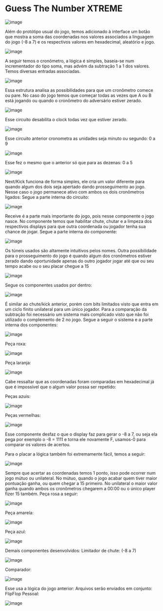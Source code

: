 <h1>Guess The Number XTREME</h1>

![image](https://github.com/ericllacerda/GuessTheNumberXTREME/assets/100648743/873ca457-5cee-4fa4-a0ce-073fbfe3a95e)

Além do protótipo usual do jogo, temos adicionado à interface um botão que mostra a soma
das coordenadas nos valores associados a linguagem do jogo (-8 a 7) e os respectivos
valores em hexadecimal, aleatório e jogo.

![image](https://github.com/ericllacerda/GuessTheNumberXTREME/assets/100648743/9af73016-3c01-4dfd-a31d-15aefc2d00b8)

A seguir temos o cronômetro, a lógica é simples, baseia-se num incrementador do tipo
soma, mas advém da subtração 1 a 1 dos valores. Temos diversas entradas associadas.

![image](https://github.com/ericllacerda/GuessTheNumberXTREME/assets/100648743/d0e07e30-c03a-4294-bcc3-ced12e85f899)

Essa estrutura analisa as possibilidades para que um cronômetro comece ou pare. No caso
do jogo temos que começar todas as vezes que A ou B está jogando ou quando o
cronômetro do adversário estiver zerado.

![image](https://github.com/ericllacerda/GuessTheNumberXTREME/assets/100648743/119701e8-9c8b-4084-a482-cbb513d3c6ac)

Esse circuito desabilita o clock todas vez que estiver zerado.

![image](https://github.com/ericllacerda/GuessTheNumberXTREME/assets/100648743/4170251f-a1cb-4d4e-a235-677d9e7e015e)

Esse circuito anterior cronometra as unidades seja minuto ou segundo: 0 a 9

![image](https://github.com/ericllacerda/GuessTheNumberXTREME/assets/100648743/a78d6203-c32b-41a5-820a-ddc10b272a13)

Esse fez o mesmo que o anterior só que para as dezenas: 0 a 5

![image](https://github.com/ericllacerda/GuessTheNumberXTREME/assets/100648743/405036fb-4993-4a40-b017-9196f35a8988)

Next/Kick funciona de forma simples, ele cria um valor diferente para quando algum dos
dois seja apertado dando prosseguimento ao jogo. Nesse caso o jogo permanece ativo com
ambos os dois cronômetros ligados:
Segue a parte interna do circuito:

![image](https://github.com/ericllacerda/GuessTheNumberXTREME/assets/100648743/19802586-26d7-434a-b015-c1804eee32d6)

Receive é a parte mais importante do jogo, pois nesse componente o jogo nasce. No
componente temos que habilitar chute, chutar e a limpeza dos respectivos displays para que
outra coordenada ou jogador tenha sua chance de jogar.
Segue a parte interna do componente:

![image](https://github.com/ericllacerda/GuessTheNumberXTREME/assets/100648743/5dc9ee29-f3c5-4bff-b40d-d0ede4786b56)

Os túneis usados são altamente intuitivos pelos nomes.
Outra possibilidade para o prosseguimento do jogo é quando algum dos cronômetros estiver
zerado dando oportunidade apenas do outro jogador jogar até que ou seu tempo acabe ou o
seu placar chegue a 15

![image](https://github.com/ericllacerda/GuessTheNumberXTREME/assets/100648743/d5c73013-6d98-4997-8c5b-a8fdbf87f6be)

Segue os componentes usados por dentro:

![image](https://github.com/ericllacerda/GuessTheNumberXTREME/assets/100648743/8f1c09a4-e3df-47bb-a53b-f58884f5c734)

É similar ao chute/kick anterior, porém com bits limitados visto que entra em um ciclo finito
unilateral para um único jogador.
Para a comparação da subtração foi necessário um sistema mais complicado visto que não
foi utilizado o complemento de 2 no jogo.
Segue a seguir o sistema e a parte interna dos componentes:

![image](https://github.com/ericllacerda/GuessTheNumberXTREME/assets/100648743/929f8be2-c58d-4868-a492-53f1b423fd41)

Peça roxa:

![image](https://github.com/ericllacerda/GuessTheNumberXTREME/assets/100648743/8daad66b-8da1-497b-9dde-43d3c2002a86)

Peça laranja:

![image](https://github.com/ericllacerda/GuessTheNumberXTREME/assets/100648743/8f2afb79-9af7-43bd-bd47-ba38f6a90e5e)

Cabe ressaltar que as coordenadas foram comparadas em hexadecimal já que é impossível
que o algum valor possa ser repetido:

Peças azuis:

![image](https://github.com/ericllacerda/GuessTheNumberXTREME/assets/100648743/26707de8-3e5f-4282-9c8e-d23fae5da323)

Peças vermelhas:

![image](https://github.com/ericllacerda/GuessTheNumberXTREME/assets/100648743/5098b5a7-70fc-47a2-809d-2c806a2c9f91)

Esse componente desfaz o que o display faz para gerar o -8 a 7, ou seja ela pega por
exemplo o -8 = 1111 e torna ele novamente F, usamos-0 para comparar os valores de acertou.

Para o placar a lógica também foi extremamente fácil, temos a seguir:

![image](https://github.com/ericllacerda/GuessTheNumberXTREME/assets/100648743/2aa17c30-403f-48d0-aaf1-1527041c3fe5)

Sempre que acertar as coordenadas temos 1 ponto, isso pode ocorrer num jogo mútuo ou
unilateral. No mútuo, quando o jogo acabar quem tiver maior pontuação ganha, ou quem
chegar a 15 primeiro. No unilateral o maior valor ganha quando ambos os cronômetros
chegarem a 00:00 ou o único player fizer 15 também.
Peça rosa a seguir:

![image](https://github.com/ericllacerda/GuessTheNumberXTREME/assets/100648743/18c5a428-c7db-463e-9cb5-da4b9ef6b928)

Peça amarela:

![image](https://github.com/ericllacerda/GuessTheNumberXTREME/assets/100648743/7f6f48c5-eddf-4697-8022-eb9729a8ca61)

Peça azul:

![image](https://github.com/ericllacerda/GuessTheNumberXTREME/assets/100648743/133bfa74-1a7d-4890-811b-eedfb58be9fb)

Demais componentes desenvolvidos:
Limitador de chute: (-8 a 7)

![image](https://github.com/ericllacerda/GuessTheNumberXTREME/assets/100648743/411d77d7-d493-44bb-978f-b1c05bad4602)

Comparador:

![image](https://github.com/ericllacerda/GuessTheNumberXTREME/assets/100648743/580f09e0-d02f-4fe8-a80c-4feef8e34a95)

Esse usa a lógica do jogo anterior: Arquivos serão enviados em conjunto:
FlipFlop Pessoal:

![image](https://github.com/ericllacerda/GuessTheNumberXTREME/assets/100648743/a26fad3d-0fc7-4964-af2c-215c01f15e99)







